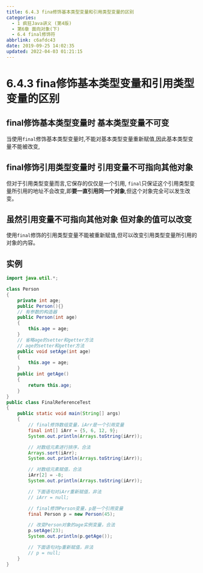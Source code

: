 ```yaml
---
title: 6.4.3 fina修饰基本类型变量和引用类型变量的区别
categories: 
  - 1 疯狂Java讲义 (第4版)
  - 第6章 面向对象(下)
  - 6.4 final修饰符
abbrlink: c6afdc43
date: 2019-09-25 14:02:35
updated: 2022-04-03 01:21:15
---
```

# 6.4.3 fina修饰基本类型变量和引用类型变量的区别 #
## final修饰基本类型变量时 基本类型变量不可变 ##
当使用`final`修饰基本类型变量时,不能对基本类型变量重新赋值,因此基本类型变量不能被改变,
## final修饰引用类型变量时 引用变量不可指向其他对象 ##
但对于引用类型变量而言,它保存的仅仅是一个引用, `final`只保证这个引用类型变量所引用的地址不会改变,即**要一直引用同一个对象**,但这个对象完全可以发生改变。
## 虽然引用变量不可指向其他对象 但对象的值可以改变 ##
使用`final`修饰的引用类型变量不能被重新赋值,但可以改变引用类型变量所引用的对象的内容。

## 实例 ##
```java
import java.util.*;

class Person
{
    private int age;
    public Person(){}
    // 有参数的构造器
    public Person(int age)
    {
        this.age = age;
    }
    // 省略age的setter和getter方法
    // age的setter和getter方法
    public void setAge(int age)
    {
        this.age = age;
    }
    public int getAge()
    {
        return this.age;
    }
}
public class FinalReferenceTest
{
    public static void main(String[] args)
    {
        // final修饰数组变量，iArr是一个引用变量
        final int[] iArr = {5, 6, 12, 9};
        System.out.println(Arrays.toString(iArr));

        // 对数组元素进行排序，合法
        Arrays.sort(iArr);
        System.out.println(Arrays.toString(iArr));

        // 对数组元素赋值，合法
        iArr[2] = -8;
        System.out.println(Arrays.toString(iArr));

        // 下面语句对iArr重新赋值，非法
        // iArr = null;

        // final修饰Person变量，p是一个引用变量
        final Person p = new Person(45);

        // 改变Person对象的age实例变量，合法
        p.setAge(23);
        System.out.println(p.getAge());

        // 下面语句对p重新赋值，非法
        // p = null;
    }
}
```

